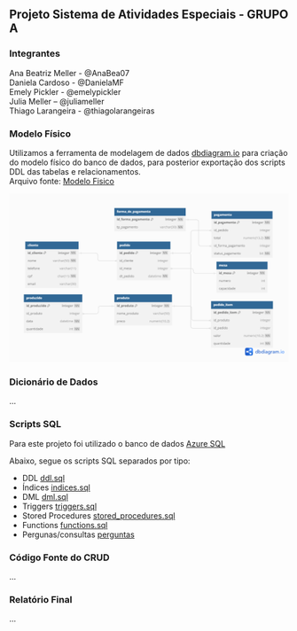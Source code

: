 ## Projeto Sistema de Atividades Especiais - GRUPO A

### Integrantes
Ana Beatriz Meller - @AnaBea07 <br>
Daniela Cardoso - @DanielaMF <br>
Emely Pickler - @emelypickler <br>
Julia Meller – @juliameller <br>
Thiago Larangeira - @thiagolarangeiras <br>


### Modelo Físico
Utilizamos a ferramenta de modelagem de dados [dbdiagram.io](https://dbdiagram.io/) para criação do modelo físico do banco de dados, para posterior exportação dos scripts DDL das tabelas e relacionamentos.<br>
Arquivo fonte: [Modelo Fisico](https://dbdiagram.io/d/Atividade_BD-650a4ab602bd1c4a5ee4e54a)<br>

![image](https://github.com/juliameller/trabalhobd2/blob/main/modelo_fisico/modelo_er.png)
  
### Dicionário de Dados
...

### Scripts SQL
Para este projeto foi utilizado o banco de dados [Azure SQL](https://azure.microsoft.com/pt-br/products/azure-sql/database) <br>

Abaixo, segue os scripts SQL separados por tipo:
+ DDL [ddl.sql](scripts_sql/ddl.sql)
+ Índices [indices.sql](scripts_sql/indices.sql)
+ DML [dml.sql](scripts_sql/dml.sql)
+ Triggers [triggers.sql](scripts_sql/triggers.sql)
+ Stored Procedures [stored_procedures.sql](scripts_sql/stored_procedures.sql)
+ Functions [functions.sql](scripts_sql/functions.sql)
+ Pergunas/consultas [perguntas](scripts_sql/perguntas.sql)

### Código Fonte do CRUD
...

### Relatório Final
...
